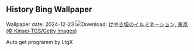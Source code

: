 ## History Bing Wallpaper
Wallpaper date: 2024-12-23
![](https://www.bing.com/th?id=OHR.TokyoTower2024_JA-JP2762394000_UHD.jpg&w=1000)Download: [けやき坂のイルミネーション, 東京 (© Kinsei-TGS/Getty Images)](https://www.bing.com/th?id=OHR.TokyoTower2024_JA-JP2762394000_UHD.jpg)

Auto get programm by LtgX
